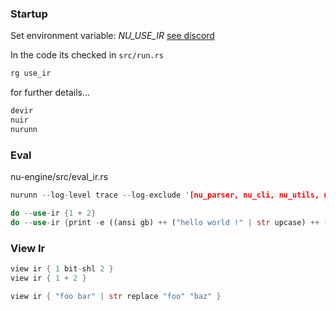 
### Startup

Set environment variable: *NU_USE_IR*
[see discord](https://discord.com/channels/601130461678272522/683070703716925568/1260135306628304907)

In the code its checked in `src/run.rs`

```rust
rg use_ir
```

for further details...

```rust
devir
nuir
nurunn
```

### Eval

nu-engine/src/eval_ir.rs

```rust
nurunn --log-level trace --log-exclude '[nu_parser, nu_cli, nu_utils, nu::config_files]'
```

```rust
do --use-ir {1 + 2}
do --use-ir {print -e ((ansi gb) ++ ("hello world !" | str upcase) ++ (ansi reset))}
```

### View Ir

```rust
view ir { 1 bit-shl 2 }
view ir { 1 + 2 }
```

```rust
view ir { "foo bar" | str replace "foo" "baz" }
```
